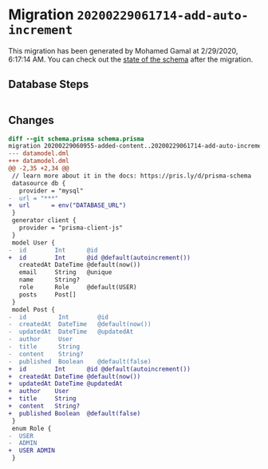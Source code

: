 # Migration `20200229061714-add-auto-increment`

This migration has been generated by Mohamed Gamal at 2/29/2020, 6:17:14 AM.
You can check out the [state of the schema](./schema.prisma) after the migration.

## Database Steps

```sql

```

## Changes

```diff
diff --git schema.prisma schema.prisma
migration 20200229060955-added-content..20200229061714-add-auto-increment
--- datamodel.dml
+++ datamodel.dml
@@ -2,35 +2,34 @@
 // learn more about it in the docs: https://pris.ly/d/prisma-schema
 datasource db {
   provider = "mysql"
-  url = "***"
+  url      = env("DATABASE_URL")
 }
 generator client {
   provider = "prisma-client-js"
 }
 model User {
-  id        Int      @id
+  id        Int      @id @default(autoincrement())
   createdAt DateTime @default(now())
   email     String   @unique
   name      String?
   role      Role     @default(USER)
   posts     Post[]
 }
 model Post {
-  id         Int        @id
-  createdAt  DateTime   @default(now())
-  updatedAt  DateTime   @updatedAt
-  author     User
-  title      String
-  content    String?
-  published  Boolean    @default(false)
+  id        Int      @id @default(autoincrement())
+  createdAt DateTime @default(now())
+  updatedAt DateTime @updatedAt
+  author    User
+  title     String
+  content   String?
+  published Boolean  @default(false)
 }
 enum Role {
-  USER
-  ADMIN
+  USER ADMIN
 }
```


